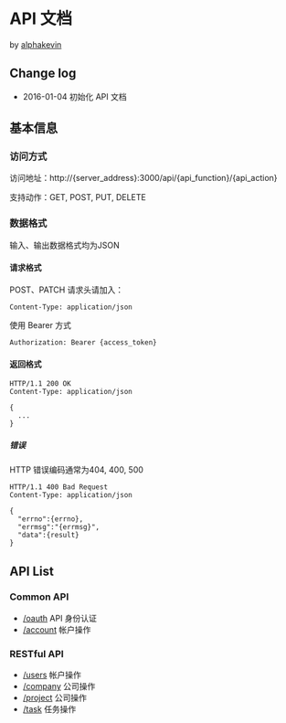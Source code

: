 # API 文档

by [alphakevin](https://coding.net/u/alphakevin)

## Change log

* 2016-01-04 初始化 API 文档

## 基本信息

### 访问方式

访问地址：http://{server_address}:3000/api/{api_function}/{api_action}

支持动作：GET, POST, PUT, DELETE

### 数据格式

输入、输出数据格式均为JSON

#### 请求格式

POST、PATCH 请求头请加入：
```http
Content-Type: application/json
```

使用 Bearer 方式

```http
Authorization: Bearer {access_token}
```

#### 返回格式

```http
HTTP/1.1 200 OK
Content-Type: application/json

{
  ...
}
```

##### 错误

HTTP 错误编码通常为404, 400, 500

```http
HTTP/1.1 400 Bad Request
Content-Type: application/json

{
  "errno":{errno},
  "errmsg":"{errmsg}",
  "data":{result}
}
```

## API List

### Common API

* [/oauth](oauth.md) API 身份认证
* [/account](account.md) 帐户操作

### RESTful API

* [/users](users.md) 帐户操作
* [/company](company.md) 公司操作
* [/project](project.md) 公司操作
* [/task](task.md) 任务操作
